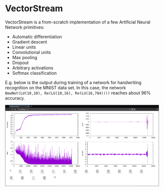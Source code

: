 # VectorStream

VectorStream is a from-scratch implementation of a few Artificial Neural Network primitives:

  * Automatic differentiation
  * Gradient descent
  * Linear units
  * Convolutional units
  * Max pooling
  * Dropout
  * Arbitrary activations
  * Softmax classification

E.g. below is the output during training of a network for handwriting recognition on the MNIST data set. In this case, the network `NewNet(LU(10,10), Re(LU(10,16), Re(LU(16,784))))` reaches about 96% accuracy.

![fig](doc/005-web.png) 
